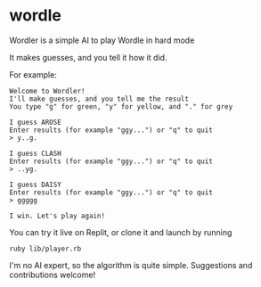# wordle
Wordler is a simple AI to play Wordle in hard mode

It makes guesses, and you tell it how it did.

For example:

```
Welcome to Wordler!
I'll make guesses, and you tell me the result
You type "g" for green, "y" for yellow, and "." for grey

I guess AROSE
Enter results (for example "ggy...") or "q" to quit
> y..g.

I guess CLASH
Enter results (for example "ggy...") or "q" to quit
> ..yg.

I guess DAISY
Enter results (for example "ggy...") or "q" to quit
> ggggg

I win. Let's play again!
```

You can try it live on Replit, or clone it and launch by running
```
ruby lib/player.rb
```

I'm no AI expert, so the algorithm is quite simple. Suggestions and contributions welcome!


